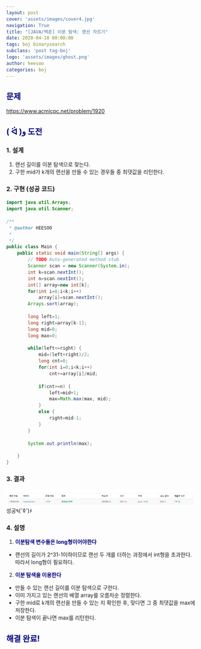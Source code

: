 ```yaml
---
layout: post
cover: 'assets/images/cover4.jpg'
navigation: True
title: "[JAVA/백준] 이분 탐색: 랜선 자르기"
date: 2020-04-10 00:00:00
tags: boj binarysearch
subclass: 'post tag-boj'
logo: 'assets/images/ghost.png'
author: heesoo
categories: boj
---
```

## <span style="color:navy">문제</span>
<https://www.acmicpc.net/problem/1920>

## <span style="color:navy">( ᐛ )و 도전</span>

### 1. 설계
1. 랜선 길이를 이분 탐색으로 찾는다.
2. 구한 mid가 k개의 랜선을 만들 수 있는 경우들 중 최댓값을 리턴한다.

### 2. 구현 (성공 코드)
```java
import java.util.Arrays;
import java.util.Scanner;

/**
 * @author HEESOO
 *
 */
public class Main {
	public static void main(String[] args) {
		// TODO Auto-generated method stub
		Scanner scan = new Scanner(System.in);
		int k=scan.nextInt();
		int n=scan.nextInt();
		int[] array=new int[k];
		for(int i=0;i<k;i++)
			array[i]=scan.nextInt();
		Arrays.sort(array);
		
		long left=1;
		long right=array[k-1];
		long mid=0;
		long max=0;
		
		while(left<=right) {
			mid=(left+right)/2;
			long cnt=0;
			for(int i=0;i<k;i++) 
				cnt+=array[i]/mid;
			
			if(cnt>=n) {
				left=mid+1;
				max=Math.max(max, mid);
			}
			else {
				right=mid-1;
			}
		}
		
		System.out.println(max);
		
	}
}

 ```

### 3. 결과
![실행결과](./assets/images/200410_4.PNG)
성공٩(˘◊˘)۶ 

### 4. 설명
1. **<span style="color:navy">이분탐색 변수들은 long형이어야한다</span>**
- 랜선의 길이가 2^31-1이하이므로 랜선 두 개를 더하는 과정에서 int형을 초과한다. 따라서 long형이 필요하다.
2. **<span style="color:navy">이분 탐색을 이용한다</span>**
- 만들 수 있는 랜선 길이를 이분 탐색으로 구한다.
- 이미 가지고 있는 랜선의 배열 array를 오름차순 정렬한다.
- 구한 mid로 k개의 랜선을 만들 수 있는 지 확인한 후, 맞다면 그 중 최댓값을 max에 저장한다.
- 이분 탐색이 끝나면 max를 리턴한다.

## <span style="color:navy">해결 완료!</span>
